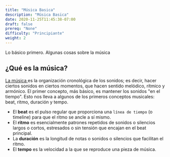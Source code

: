 ```yaml
---
title: "Música Basica"
description: "Música Basica"
date: 2020-11-25T11:45:38-07:00
draft: false
prereq: "None"
difficulty: "Principiante"
weight: 2
---
```


Lo básico primero. Algunas cosas sobre la música

## ¿Qué es la música?
[La música ](https://en.wikiversity.org/wiki/Introduction_to_music) es la organización cronológica de los sonidos; es decir, hacer ciertos sonidos en ciertos momentos, que hacen sentido melódico, rítmico y armónico. El primer concepto, más básico, es mantener los sonidos "en el tiempo". Esto nos lleva a algunos de los primeros conceptos musicales: beat, ritmo, duración y tempo.

- El **beat** es el pulso regular que proporciona una `línea de tiempo` (o timeline) para que el ritmo se ancle a sí mismo.
- El **ritmo** es esencialmente patrones repetidos de sonidos o silencios largos o cortos, estresados o sin tensión que encajan en el beat principal.
- La **duración** es la longitud de notas o sonidos o silencios que facilitan el ritmo.
- El **tempo** es la velocidad a la que se reproduce una pieza de música.
